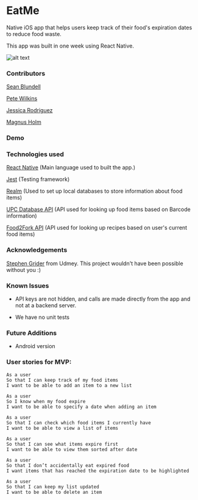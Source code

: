 # EatMe

Native iOS app that helps users keep track of their food's expiration dates to reduce food waste.

This app was built in one week using React Native.

![alt text](http://i.imgur.com/6WTJeRP.jpg)


### Contributors

[Sean Blundell](https://github.com/Simba14)

[Pete Wilkins](https://github.com/petewilkins)

[Jessica Rodriguez](https://github.com/j-rods)

[Magnus Holm](https://github.com/mghlm)

### Demo

<!-- ### Screenshots

![alt text](http://i.imgur.com/MHGWpCJ.jpg)
![alt text](http://i.imgur.com/q12DKzb.jpg)
![alt text](http://i.imgur.com/h6mzXEj.jpg)
![alt text](http://i.imgur.com/HLaPsrl.jpg)
![alt text](http://i.imgur.com/LjMCIdi.jpg)
![alt text](http://i.imgur.com/QJ94vNF.jpg) -->


### Technologies used

[React Native](https://facebook.github.io/react-native/)
(Main language used to built the app.)

[Jest](https://facebook.github.io/jest/)
(Testing framework)

[Realm](https://realm.io/)
(Used to set up local databases to store information about food items)

[UPC Database API](https://www.upcdatabase.com/)
(API used for looking up food items based on Barcode information)

[Food2Fork API](http://food2fork.com/about/api)
(API used for looking up recipes based on user's current food items)

### Acknowledgements

[Stephen Grider](https://www.udemy.com/user/sgslo/) from Udmey. This project wouldn't have been possible without you :)

### Known Issues

- API keys are not hidden, and calls are made directly from the app and not at a backend server.

- We have no unit tests

### Future Additions

- Android version


### User stories for MVP:

```
As a user
So that I can keep track of my food items
I want to be able to add an item to a new list
```
```
As a user
So I know when my food expire
I want to be able to specify a date when adding an item
```
```
As a user
So that I can check which food items I currently have
I want to be able to view a list of items
```
```
As a user
So that I can see what items expire first
I want to be able to view them sorted after date
```
```
As a user
So that I don’t accidentally eat expired food
I want items that has reached the expiration date to be highlighted
```
```
As a user
So that I can keep my list updated
I want to be able to delete an item
```
